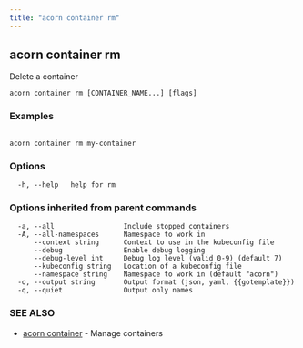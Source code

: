 ```yaml
---
title: "acorn container rm"
---
```

## acorn container rm

Delete a container

```
acorn container rm [CONTAINER_NAME...] [flags]
```

### Examples

```

acorn container rm my-container
```

### Options

```
  -h, --help   help for rm
```

### Options inherited from parent commands

```
  -a, --all                 Include stopped containers
  -A, --all-namespaces      Namespace to work in
      --context string      Context to use in the kubeconfig file
      --debug               Enable debug logging
      --debug-level int     Debug log level (valid 0-9) (default 7)
      --kubeconfig string   Location of a kubeconfig file
      --namespace string    Namespace to work in (default "acorn")
  -o, --output string       Output format (json, yaml, {{gotemplate}})
  -q, --quiet               Output only names
```

### SEE ALSO

* [acorn container](acorn_container.md)	 - Manage containers

